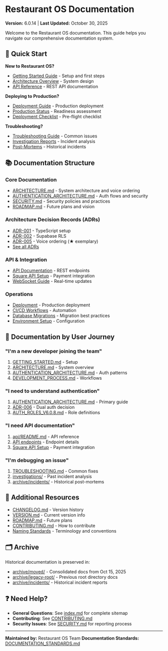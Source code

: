 # Restaurant OS Documentation

**Version:** 6.0.14 | **Last Updated:** October 30, 2025

Welcome to the Restaurant OS documentation. This guide helps you navigate our comprehensive documentation system.

## 🚀 Quick Start

**New to Restaurant OS?**
- [Getting Started Guide](./GETTING_STARTED.md) - Setup and first steps
- [Architecture Overview](./ARCHITECTURE.md) - System design
- [API Reference](./api/README.md) - REST API documentation

**Deploying to Production?**
- [Deployment Guide](./DEPLOYMENT.md) - Production deployment
- [Production Status](./PRODUCTION_STATUS.md) - Readiness assessment
- [Deployment Checklist](./DEPLOYMENT_CHECKLIST.md) - Pre-flight checklist

**Troubleshooting?**
- [Troubleshooting Guide](./TROUBLESHOOTING.md) - Common issues
- [Investigation Reports](./investigations/) - Incident analysis
- [Post-Mortems](./archive/incidents/) - Historical incidents

## 📚 Documentation Structure

### Core Documentation
- [ARCHITECTURE.md](./ARCHITECTURE.md) - System architecture and voice ordering
- [AUTHENTICATION_ARCHITECTURE.md](./AUTHENTICATION_ARCHITECTURE.md) - Auth flows and security
- [SECURITY.md](./SECURITY.md) - Security policies and practices
- [ROADMAP.md](./ROADMAP.md) - Future plans and vision

### Architecture Decision Records (ADRs)
- [ADR-001](./ADR-001-project-restructure-typescript-setup.md) - TypeScript setup
- [ADR-002](./ADR-002-supabase-rls-architecture.md) - Supabase RLS
- [ADR-005](./ADR-005-client-side-voice-ordering.md) - Voice ordering (★ exemplary)
- [See all ADRs](./index.md#architecture-decision-records)

### API & Integration
- [API Documentation](./api/README.md) - REST endpoints
- [Square API Setup](./api/SQUARE_API_SETUP.md) - Payment integration
- [WebSocket Guide](./WEBSOCKET_GUIDE.md) - Real-time updates

### Operations
- [Deployment](./DEPLOYMENT.md) - Production deployment
- [CI/CD Workflows](./CI_CD_WORKFLOWS.md) - Automation
- [Database Migrations](./DEVELOPMENT_PROCESS.md) - Migration best practices
- [Environment Setup](./ENVIRONMENT.md) - Configuration

## 🎯 Documentation by User Journey

### "I'm a new developer joining the team"
1. [GETTING_STARTED.md](./GETTING_STARTED.md) - Setup
2. [ARCHITECTURE.md](./ARCHITECTURE.md) - System overview
3. [AUTHENTICATION_ARCHITECTURE.md](./AUTHENTICATION_ARCHITECTURE.md) - Auth patterns
4. [DEVELOPMENT_PROCESS.md](./DEVELOPMENT_PROCESS.md) - Workflows

### "I need to understand authentication"
1. [AUTHENTICATION_ARCHITECTURE.md](./AUTHENTICATION_ARCHITECTURE.md) - Primary guide
2. [ADR-006](./ADR-006-dual-authentication-pattern.md) - Dual auth decision
3. [AUTH_ROLES_V6.0.8.md](./AUTH_ROLES_V6.0.8.md) - Role definitions

### "I need API documentation"
1. [api/README.md](./api/README.md) - API reference
2. [API endpoints](./API_DOCUMENTATION.md) - Endpoint details
3. [Square API Setup](./api/SQUARE_API_SETUP.md) - Payment integration

### "I'm debugging an issue"
1. [TROUBLESHOOTING.md](./TROUBLESHOOTING.md) - Common fixes
2. [investigations/](./investigations/) - Past incident analysis
3. [archive/incidents/](./archive/incidents/) - Historical post-mortems

## 📖 Additional Resources

- [CHANGELOG.md](./CHANGELOG.md) - Version history
- [VERSION.md](./VERSION.md) - Current version info
- [ROADMAP.md](./ROADMAP.md) - Future plans
- [CONTRIBUTING.md](../CONTRIBUTING.md) - How to contribute
- [Naming Standards](./naming/) - Terminology and conventions

## 🗂️ Archive

Historical documentation is preserved in:
- [archive/moved/](./archive/moved/) - Consolidated docs from Oct 15, 2025
- [archive/legacy-root/](./archive/legacy-root/) - Previous root directory docs
- [archive/incidents/](./archive/incidents/) - Historical incident reports

## ❓ Need Help?

- **General Questions**: See [index.md](../index.md) for complete sitemap
- **Contributing**: See [CONTRIBUTING.md](../CONTRIBUTING.md)
- **Security Issues**: See [SECURITY.md](./SECURITY.md) for reporting process

---

**Maintained by:** Restaurant OS Team
**Documentation Standards:** [DOCUMENTATION_STANDARDS.md](./DOCUMENTATION_STANDARDS.md)
